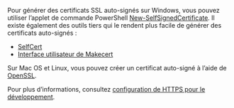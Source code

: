 Pour générer des certificats SSL auto-signés sur Windows, vous pouvez utiliser l’applet de commande PowerShell [New-SelfSignedCertificate](https://technet.microsoft.com/itpro/powershell/windows/pki/new-selfsignedcertificate). Il existe également des outils tiers qui le rendent plus facile de générer des certificats auto-signés :

* [SelfCert](https://www.pluralsight.com/blog/software-development/selfcert-create-a-self-signed-certificate-interactively-gui-or-programmatically-in-net)
* [Interface utilisateur de Makecert](http://makecertui.codeplex.com/)

Sur Mac OS et Linux, vous pouvez créer un certificat auto-signé à l’aide de [OpenSSL](https://www.openssl.org/).

Pour plus d’informations, consultez [configuration de HTTPS pour le développement](xref:security/https).
